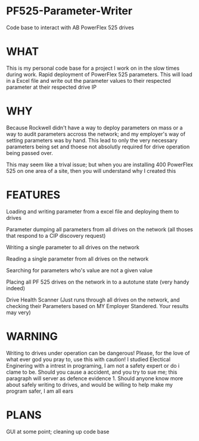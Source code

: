 # PF525-Parameter-Writer
Code base to interact with AB PowerFlex 525 drives

# WHAT
This is my personal code base for a project I work on in the slow times during work. Rapid deployment of PowerFlex 525 parameters. This will load in a Excel file and write out the parameter values to their respected parameter at their respected drive IP

# WHY
Because Rockwell didn't have a way to deploy parameters on mass or a way to audit parameters accross the network; and my employer's way of setting parameters was by hand. This lead to only the very necessary parameters being set and thoese not absolutly required for drive operation being passed over.

This may seem like a trival issue; but when you are installing 400 PowerFlex 525 on one area of a site, then you will understand why I created this

# FEATURES
Loading and writing parameter from a excel file and deploying them to drives

Parameter dumping all parameters from all drives on the network (all thoses that respond to a CIP discovery request) 

Writing a single parameter to all drives on the network

Reading a single parameter from all drives on the network

Searching for parameters who's value are not a given value

Placing all PF 525 drives on the network in to a autotune state (very handy indeed)

Drive Health Scanner (Just runs through all drives on the network, and checking their Parameters based on MY Employer Standered. Your results may very)

# WARNING 
Writing to drives under operation can be dangerous! 
Please, for the love of what ever god you pray to, use this with caution! I studied Electical Enginering with a intrest in programing, I am not a safety expert or do i clame to be. Should you cause a accident, and you try to sue me; this paragraph will server as defence evidence 1. Should anyone know more about safely writing to drives, and would be willing to help make my program safer, I am all ears
  
  
# PLANS
GUI at some point; cleaning up code base
